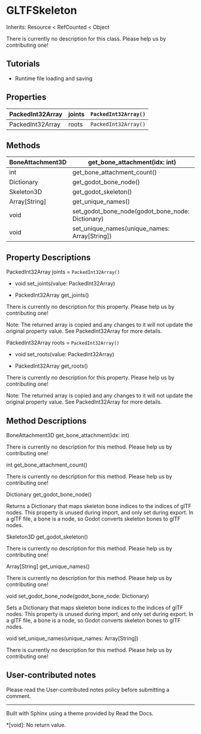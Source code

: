 # GLTFSkeleton

Inherits: Resource < RefCounted < Object

There is currently no description for this class. Please help us by
contributing one!

## Tutorials

  * Runtime file loading and saving

## Properties

PackedInt32Array | joints | `PackedInt32Array()`  
---|---|---  
PackedInt32Array | roots | `PackedInt32Array()`  
  
## Methods

BoneAttachment3D | get_bone_attachment(idx: int)  
---|---  
int | get_bone_attachment_count()  
Dictionary | get_godot_bone_node()  
Skeleton3D | get_godot_skeleton()  
Array[String] | get_unique_names()  
void | set_godot_bone_node(godot_bone_node: Dictionary)  
void | set_unique_names(unique_names: Array[String])  
  
## Property Descriptions

PackedInt32Array joints = `PackedInt32Array()`

  * void set_joints(value: PackedInt32Array)

  * PackedInt32Array get_joints()

There is currently no description for this property. Please help us by
contributing one!

Note: The returned array is copied and any changes to it will not update the
original property value. See PackedInt32Array for more details.

PackedInt32Array roots = `PackedInt32Array()`

  * void set_roots(value: PackedInt32Array)

  * PackedInt32Array get_roots()

There is currently no description for this property. Please help us by
contributing one!

Note: The returned array is copied and any changes to it will not update the
original property value. See PackedInt32Array for more details.

## Method Descriptions

BoneAttachment3D get_bone_attachment(idx: int)

There is currently no description for this method. Please help us by
contributing one!

int get_bone_attachment_count()

There is currently no description for this method. Please help us by
contributing one!

Dictionary get_godot_bone_node()

Returns a Dictionary that maps skeleton bone indices to the indices of glTF
nodes. This property is unused during import, and only set during export. In a
glTF file, a bone is a node, so Godot converts skeleton bones to glTF nodes.

Skeleton3D get_godot_skeleton()

There is currently no description for this method. Please help us by
contributing one!

Array[String] get_unique_names()

There is currently no description for this method. Please help us by
contributing one!

void set_godot_bone_node(godot_bone_node: Dictionary)

Sets a Dictionary that maps skeleton bone indices to the indices of glTF
nodes. This property is unused during import, and only set during export. In a
glTF file, a bone is a node, so Godot converts skeleton bones to glTF nodes.

void set_unique_names(unique_names: Array[String])

There is currently no description for this method. Please help us by
contributing one!

## User-contributed notes

Please read the User-contributed notes policy before submitting a comment.

* * *

Built with Sphinx using a theme provided by Read the Docs.

  *[void]: No return value.

